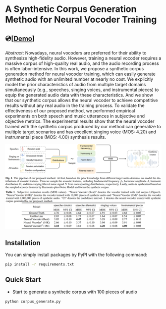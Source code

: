 # A Synthetic Corpus Generation Method for Neural Vocoder Training
:cd:[[Demo](https://zerlinwang.github.io/synthetic-corpus-vocoder)]
---
*Abstract*: Nowadays, neural vocoders are preferred for their ability to synthesize high-fidelity audio. However, training a neural vocoder requires a massive corpus of high-quality real audio, and the audio recording process is often labor-intensive. In this work, we propose a synthetic corpus generation method for neural vocoder training, which can easily generate synthetic audio with an unlimited number at nearly no cost. We explicitly model the prior characteristics of audio from multiple target domains simultaneously (e.g., speeches, singing voices, and instrumental pieces) to equip the generated audio data with these characteristics. And we show that our synthetic corpus allows the neural vocoder to achieve competitive results without any real audio in the training process. To validate the effectiveness of our proposed method, we performed empirical experiments on both speech and music utterances in subjective and objective metrics. The experimental results show that the neural vocoder trained with the synthetic corpus produced by our method can generalize to multiple target scenarios and has excellent singing voice (MOS: 4.20) and instrumental piece (MOS: 4.00) synthesis results.

<div align="center">
    <img width="1000px" height="auto" src="assets/pipeline.png">
</div>
<div align="center">
    <img width="1000px" height="auto" src="assets/MOS_result.png">
</div>

## Installation
You can simply install packages by PyPI with the following command:
```bash
pip install -r requirements.txt
```
## Quick Start
- Start to generate a synthetic corpus with 100 pieces of audio
```bash
python corpus_generate.py
```
